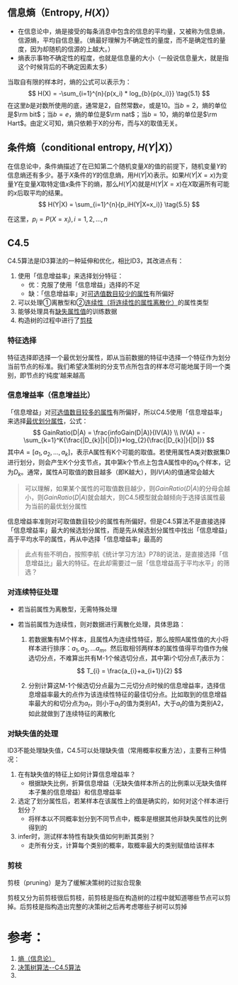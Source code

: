 ## 信息熵（Entropy,  $H(X)$）

- 在信息论中，熵是接受的每条消息中包含的信息的平均量，又被称为信息熵，信源熵，平均自信息量。（熵最好理解为不确定性的量度，而不是确定性的量度，因为却随机的信源的上越大。）
- 熵表示事物不确定性的程度，也就是信息量的大小（一般说信息量大，就是指这个时候背后的不确定因素太多）

当取自有限的样本时，熵的公式可以表示为：
$$
H(X) = -\sum_{i=1}^{n}{p(x_i) * log_{b}{p(x_i)}}  \tag{5.1}
$$
在这里$b$是对数所使用的底，通常是$2$，自然常数$e$，或是$10$。当$b=2$，熵的单位是$\rm bit$；当$b=e$，熵的单位是$\rm nat$；当$b=10$，熵的单位是$\rm Hart$。由定义可知，熵只依赖于X的分布，而与X的取值无关。



## 条件熵（conditional entropy,  $H(Y|X)$）

在信息论中，条件熵描述了在已知第二个随机变量$X$的值的前提下，随机变量$Y$的信息熵还有多少。基于$X$条件的$Y$的信息熵，用$H(Y|X)$表示。如果$H(Y|X=x)$为变量$Y$在变量$X$取特定值$x$条件下的熵，那么$H(Y|X)$就是$H(Y|X=x)$在$X$取遍所有可能的$x$后取平均的结果。
$$
H(Y|X) = \sum_{i=1}^{n}{p_iH(Y|X=x_i)} \tag{5.5}
$$

在这里，$p_i = P(X=x_i), i=1, 2,...,n$






## C4.5

C4.5算法是ID3算法的一种延伸和优化，相比ID3，其改进点有：

1. 使用「信息增益率」来选择划分特征：
   - 优：克服了使用「信息增益」选择的不足
   - 缺：「信息增益率」对<u>可选值数目较少的属性</u>有所偏好
2. 可以处理①离散型和②<u>连续性（将连续性的属性离散化）</u>的属性类型
3. 能够处理具有<u>缺失属性值</u>的训练数据
4. 构造树的过程中进行了<u>剪枝</u>

### 特征选择

特征选择即选择一个最优划分属性，即从当前数据的特征中选择一个特征作为划分当前节点的标准。我们希望决策树的分支节点所包含的样本尽可能地属于同一个类别，即节点的‘纯度’越来越高

### 信息增益率（信息增益比）

「信息增益」对<u>可选值数目较多的属性</u>有所偏好，所以C4.5使用「信息增益率」来选择<u>最优划分属性</u>，公式：
$$
GainRatio(D|A) = \frac{infoGain(D|A)}{IV(A)}
\\
IV(A) = -\sum_{k=1}^K{\frac{|D_{k}|}{|D|}}*log_{2}{\frac{|D_{k}|}{|D|}}
$$
其中$A=[a_{1}, a_{2}, ...,a_{k}]$，表示A属性有K个可能的取值。若使用属性A类对数据集D进行划分，则会产生K个分支节点，其中第k个节点上包含A属性中的$a_{k}$个样本，记为$D_{k}$。通常，属性A可取值的数目越多（即K越大），则$IV(A)$的值通常会越大

> 可以理解，如果某个属性的可取值数目越少，则$GainRatio(D|A)$的分母会越小，则$GainRatio(D|A)$就会越大，则C4.5模型就会越倾向于选择该属性最为当前的最优划分属性

信息增益率准则对可取值数目较少的属性有所偏好。但是C4.5算法不是直接选择「信息增益率」最大的候选划分属性，而是先从候选划分属性中找出「信息增益」高于平均水平的属性，再从中选择「信息增益率」最高的

> 此点有些不明白，按照李航《统计学习方法》P78的说法，是直接选择「信息增益比」最大的特征。在此却需要过一层「信息增益高于平均水平」的筛选？

### 对连续特征处理

- 若当前属性为离散型，无需特殊处理

- 若当前属性为连续性，则对数据进行离散化处理，具体思路：

  1. 若数据集有M个样本，且属性A为连续性特征，那么按照A属性值的大小将样本进行排序：$a_{1}, a_{2},...a_{m}$。然后取相邻两样本的属性值得平均值作为候选切分点，不难算出共有M-1个候选切分点，其中第i个切分点$T_{i}$表示为：
     $$
     T_{i} = \frac{a_{i}+a_{i+1}}{2}
     $$

  2. 分别计算这M-1个候选切分点最为二元切分点时候的信息增益率，选择信息增益率最大的点作为该连续性特征的最佳切分点。比如取到的信息增益率最大的和切分点为$a_{t}$，则小于$a_{t}$的值为类别A1，大于$a_{t}$的值为类别A2，如此就做到了连续特征的离散化

### 对缺失值的处理

ID3不能处理缺失值，C4.5可以处理缺失值（常用概率权重方法），主要有三种情况：

1. 在有缺失值的特征上如何计算信息增益率？
   - 根据缺失比例，折算信息增益（无缺失值样本所占的比例乘以无缺失值样本子集的信息增益）和信息增益率
2. 选定了划分属性后，若某样本在该属性上的值是确实的，如何对这个样本进行划分？
   - 将样本以不同概率划分到不同节点中，概率是根据其他非缺失属性的比例得到的
3. infer时，测试样本特性有缺失值如何判断其类别？
   - 走所有分支，计算每个类别的概率，取概率最大的类别赋值给该样本

### 剪枝

剪枝（pruning）是为了缓解决策树的过拟合现象

剪枝又分为前剪枝很后剪枝，前剪枝是指在构造树的过程中就知道哪些节点可以剪掉。后剪枝是指构造出完整的决策树之后再考虑哪些子树可以剪掉





# 参考：

1. [熵（信息论）](https://zh.wikipedia.org/wiki/%E7%86%B5_(%E4%BF%A1%E6%81%AF%E8%AE%BA))
2. [决策树算法--C4.5算法](https://zhuanlan.zhihu.com/p/139188759)
3. 